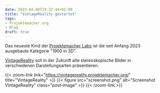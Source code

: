 ```yaml
---
date: 2023-04-08T19:22:44+02:00
title: "VintageReality gestartet"
tags:
- Projektemacher.org
- Blog
draft: true
---
```


Das neueste Kind der [Projektemacher Labs](https://labs.projektemacher.org/) ist die seit Anfang 2023 ausgebaute Kategorie "1900 in 3D".

<!--more-->

[VintageReality](https://vintagereality.projektemacher.org/) soll in der Zukunft alte stereoskopische Bilder in verschiedenen Darstellungsarten präsentieren.

{{< zoom-link link="https://vintagereality.projektemacher.org/" title="VintageReality" >}}
    {{< figure src="screenshot.png" alt="Screenshot VintageReality" class="post-image" >}}
{{< /zoom-link >}}
